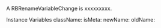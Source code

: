 A RBRenameVariableChange is xxxxxxxxx.Instance Variables	className:		<Object>	isMeta:		<Object>	newName:		<Object>	oldName:		<Object>className	- xxxxxisMeta	- xxxxxnewName	- xxxxxoldName	- xxxxx